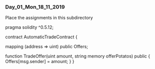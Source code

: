 ### Day_01_Mon_18_11_2019 
Place the assignments in this subdirectory   

pragma solidity ^0.5.12;

contract AutomaticTradeContract {
  
  mapping (address => uint) public Offers;
  
  function TradeOffer(uint amount, string memory offerPotatos) public {
    Offers[msg.sender] = amount;
  }
}

